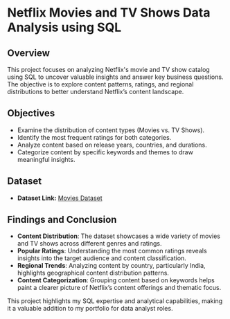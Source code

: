 # Netflix Movies and TV Shows Data Analysis using SQL

## Overview
This project focuses on analyzing Netflix's movie and TV show catalog using SQL to uncover valuable insights and answer key business questions. The objective is to explore content patterns, ratings, and regional distributions to better understand Netflix’s content landscape.

## Objectives

- Examine the distribution of content types (Movies vs. TV Shows).
- Identify the most frequent ratings for both categories.
- Analyze content based on release years, countries, and durations.
- Categorize content by specific keywords and themes to draw meaningful insights.

## Dataset
- **Dataset Link:** [Movies Dataset](https://www.kaggle.com/datasets/shivamb/netflix-shows?resource=download)

## Findings and Conclusion

- **Content Distribution**: The dataset showcases a wide variety of movies and TV shows across different genres and ratings.
- **Popular Ratings**: Understanding the most common ratings reveals insights into the target audience and content classification.
- **Regional Trends**: Analyzing content by country, particularly India, highlights geographical content distribution patterns.
- **Content Categorization**: Grouping content based on keywords helps paint a clearer picture of Netflix’s content offerings and thematic focus.

This project highlights my SQL expertise and analytical capabilities, making it a valuable addition to my portfolio for data analyst roles.